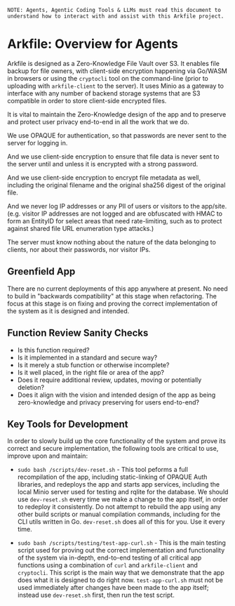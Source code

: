 `NOTE: Agents, Agentic Coding Tools & LLMs must read this document to understand how to interact with and assist with this Arkfile project.`

# Arkfile: Overview for Agents

Arkfile is designed as a Zero-Knowledge File Vault over S3. It enables file backup for file owners, with client-side encryption happening via Go/WASM in browsers or using the `cryptocli` tool on the command-line (prior to uploading with `arkfile-client` to the server). It uses Minio as a gateway to interface with any number of backend storage systems that are S3 compatible in order to store client-side encrypted files.

It is vital to maintain the Zero-Knowledge design of the app and to preserve and protect user privacy end-to-end in all the work that we do.

We use OPAQUE for authentication, so that passwords are never sent to the server for logging in.

And we use client-side encryption to ensure that file data is never sent to the server until and unless it is encrypted with a strong password.

And we use client-side encryption to encrypt file metadata as well, including the original filename and the original sha256 digest of the original file.

And we never log IP addresses or any PII of users or visitors to the app/site. (e.g. visitor IP addresses are not logged and are obfuscated with HMAC to form an EntityID for select areas that need rate-limiting, such as to protect against shared file URL enumeration type attacks.)

The server must know nothing about the nature of the data belonging to clients, nor about their passwords, nor visitor IPs.

## Greenfield App

There are no current deployments of this app anywhere at present. No need to build in "backwards compatibility" at this stage when refactoring. The focus at this stage is on fixing and proving the correct implementation of the system as it is designed and intended.

## Function Review Sanity Checks

- Is this function required?
- Is it implemented in a standard and secure way?
- Is it merely a stub function or otherwise incomplete?
- Is it well placed, in the right file or area of the app?
- Does it require additional review, updates, moving or potentially deletion?
- Does it align with the vision and intended design of the app as being zero-knowledge and privacy preserving for users end-to-end?

## Key Tools for Development

In order to slowly build up the core functionality of the system and prove its correct and secure implementation, the following tools are critical to use, improve upon and maintain:

- `sudo bash /scripts/dev-reset.sh` - This tool peforms a full recompilation of the app, including static-linking of OPAQUE Auth libraries, and redeploys the app and starts app services, including the local Minio server used for testing and rqlite for the database. We should use `dev-reset.sh` every time we make a change to the app itself, in order to redeploy it consistently. Do not attempt to rebuild the app using any other build scripts or manual compilation commands, including for the CLI utils written in Go. `dev-reset.sh` does all of this for you. Use it every time.

- `sudo bash /scripts/testing/test-app-curl.sh` - This is the main testing script used for proving out the correct implementation and functionality of the system via in-depth, end-to-end testing of all critical app functions using a combination of `curl` and `arkfile-client` and `cryptocli`. This script is the main way that we demonstrate that the app does what it is designed to do right now. `test-app-curl.sh` must not be used immediately after changes have been made to the app itself; instead use `dev-reset.sh` first, then run the test script.